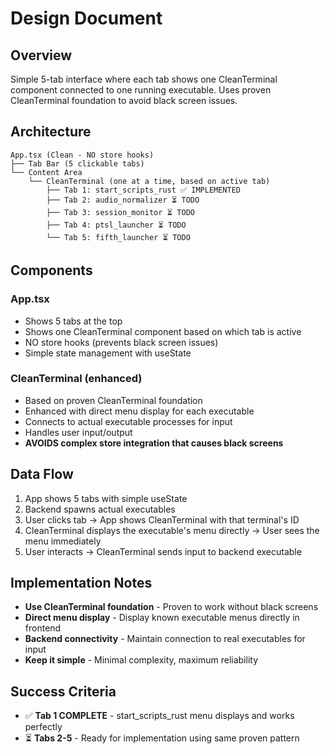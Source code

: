 # Design Document

## Overview

Simple 5-tab interface where each tab shows one CleanTerminal component connected to one running executable. Uses proven CleanTerminal foundation to avoid black screen issues.

## Architecture

```
App.tsx (Clean - NO store hooks)
├── Tab Bar (5 clickable tabs)
└── Content Area
    └── CleanTerminal (one at a time, based on active tab)
        ├── Tab 1: start_scripts_rust ✅ IMPLEMENTED
        ├── Tab 2: audio_normalizer ⏳ TODO
        ├── Tab 3: session_monitor ⏳ TODO
        ├── Tab 4: ptsl_launcher ⏳ TODO
        └── Tab 5: fifth_launcher ⏳ TODO
```

## Components

### App.tsx
- Shows 5 tabs at the top
- Shows one CleanTerminal component based on which tab is active
- NO store hooks (prevents black screen issues)
- Simple state management with useState

### CleanTerminal (enhanced)
- Based on proven CleanTerminal foundation
- Enhanced with direct menu display for each executable
- Connects to actual executable processes for input
- Handles user input/output
- **AVOIDS complex store integration that causes black screens**

## Data Flow

1. App shows 5 tabs with simple useState
2. Backend spawns actual executables
3. User clicks tab → App shows CleanTerminal with that terminal's ID
4. CleanTerminal displays the executable's menu directly → User sees the menu immediately
5. User interacts → CleanTerminal sends input to backend executable

## Implementation Notes

- **Use CleanTerminal foundation** - Proven to work without black screens
- **Direct menu display** - Display known executable menus directly in frontend
- **Backend connectivity** - Maintain connection to real executables for input
- **Keep it simple** - Minimal complexity, maximum reliability

## Success Criteria

- ✅ **Tab 1 COMPLETE** - start_scripts_rust menu displays and works perfectly
- ⏳ **Tabs 2-5** - Ready for implementation using same proven pattern